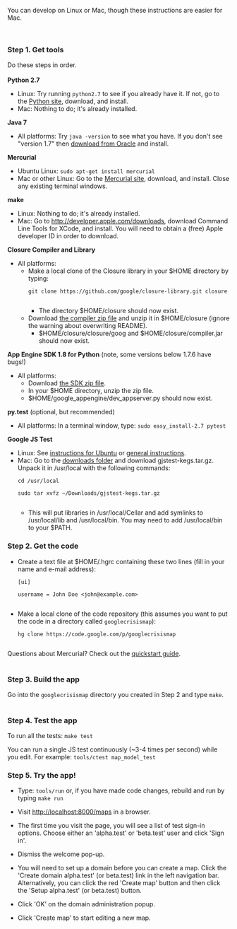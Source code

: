 You can develop on Linux or Mac, though these instructions are easier for Mac.

<br>
<h3>Step 1. Get tools</h3>

Do these steps in order.<br>
<br>
<b>Python 2.7</b>
<ul><li>Linux: Try running <code>python2.7</code> to see if you already have it.  If not, go to the <a href='http://www.python.org/download/releases/2.7.3'>Python site</a>, download, and install.<br>
</li><li>Mac: Nothing to do; it's already installed.</li></ul>

<b>Java 7</b>
<ul><li>All platforms: Try <code>java -version</code> to see what you have. If you don't see "version 1.7" then <a href='http://www.oracle.com/technetwork/java/javase/downloads/index.html'>download from Oracle</a> and install.</li></ul>

<b>Mercurial</b>
<ul><li>Ubuntu Linux: <code>sudo apt-get install mercurial</code>
</li><li>Mac or other Linux: Go to the <a href='http://mercurial.selenic.com/'>Mercurial site</a>, download, and install.  Close any existing terminal windows.</li></ul>

<b>make</b>
<ul><li>Linux: Nothing to do; it's already installed.<br>
</li><li>Mac: Go to <a href='http://developer.apple.com/downloads'>http://developer.apple.com/downloads</a>, download Command Line Tools for XCode, and install. You will need to obtain a (free) Apple developer ID in order to download.</li></ul>

<b>Closure Compiler and Library</b>
<ul><li>All platforms:<br>
<ul><li>Make a local clone of the Closure library in your $HOME directory by typing:<br>
<pre><code>git clone https://github.com/google/closure-library.git closure<br>
</code></pre>
<ul><li>The directory $HOME/closure should now exist.<br>
</li></ul></li><li>Download <a href='http://dl.google.com/closure-compiler/compiler-latest.zip'>the compiler zip file</a> and unzip it in $HOME/closure (ignore the warning about overwriting README).<br>
<ul><li>$HOME/closure/closure/goog and $HOME/closure/compiler.jar should now exist.</li></ul></li></ul></li></ul>

<b>App Engine SDK 1.8 for Python</b> (note, some versions below 1.7.6 have bugs!)<br>
<ul><li>All platforms:<br>
<ul><li>Download <a href='http://googleappengine.googlecode.com/files/google_appengine_1.8.9.zip'>the SDK zip file</a>.<br>
</li><li>In your $HOME directory, unzip the zip file.<br>
</li><li>$HOME/google_appengine/dev_appserver.py should now exist.</li></ul></li></ul>

<b>py.test</b> (optional, but recommended)<br>
<ul><li>All platforms: In a terminal window, type: <code>sudo easy_install-2.7 pytest</code></li></ul>

<b>Google JS Test</b>

<ul><li>Linux: See <a href='InstallingGjstestOnUbuntu.md'>instructions for Ubuntu</a> or <a href='https://code.google.com/p/google-js-test/wiki/Installing'>general instructions</a>.<br>
</li><li>Mac: Go to the <a href='https://drive.google.com/#folders/0Bx3lspqM75QyUm45VjAzal83N0E'>downloads folder</a> and download gjstest-kegs.tar.gz.  Unpack it in /usr/local with the following commands:<br>
<pre><code>cd /usr/local<br>
sudo tar xvfz ~/Downloads/gjstest-kegs.tar.gz<br>
</code></pre>
<ul><li>This will put libraries in /usr/local/Cellar and add symlinks to /usr/local/lib and /usr/local/bin.  You may need to add /usr/local/bin to your $PATH.</li></ul></li></ul>

<h3>Step 2. Get the code</h3>

<ul><li>Create a text file at $HOME/.hgrc containing these two lines (fill in your name and e-mail address):<br>
<pre><code>[ui]<br>
username = John Doe &lt;john@example.com&gt;<br>
</code></pre></li></ul>

<ul><li>Make a local clone of the code repository (this assumes you want to put the code in a directory called <code>googlecrisismap</code>):<br>
<pre><code>hg clone https://code.google.com/p/googlecrisismap<br>
</code></pre></li></ul>

Questions about Mercurial?  Check out the <a href='http://mercurial.selenic.com/wiki/QuickStart'>quickstart guide</a>.<br>
<br>
<h3>Step 3. Build the app</h3>

Go into the <code>googlecrisismap</code> directory you created in Step 2 and type <code>make</code>.<br>
<br>
<h3>Step 4. Test the app</h3>

To run all the tests: <code>make test</code>

You can run a single JS test continuously (~3-4 times per second) while you edit.  For example: <code>tools/ctest map_model_test</code>

<h3>Step 5. Try the app!</h3>

<ul><li>Type: <code>tools/run</code> or, if you have made code changes, rebuild and run by typing <code>make run</code></li></ul>

<ul><li>Visit <a href='http://localhost:8000/maps'>http://localhost:8000/maps</a> in a browser.</li></ul>

<ul><li>The first time you visit the page, you will see a list of test sign-in options. Choose either an 'alpha.test' or 'beta.test' user and click 'Sign in'.</li></ul>

<ul><li>Dismiss the welcome pop-up.</li></ul>

<ul><li>You will need to set up a domain before you can create a map. Click the 'Create domain alpha.test' (or beta.test) link in the left navigation bar. Alternatively, you can click the red 'Create map' button and then click the 'Setup alpha.test' (or beta.test) button.</li></ul>

<ul><li>Click 'OK' on the domain administration popup.</li></ul>

<ul><li>Click 'Create map' to start editing a new map.